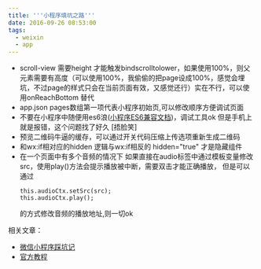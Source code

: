 ```yaml
---
title: '''小程序填坑之路'''
date: 2016-09-26 08:53:00
tags:
  - weixin
  - app
---
```

- scroll-view 需要height 才能触发bindscrolltolower，如果使用100%，则父元素需要有高度（可以使用100%，我偷偷的把page设成100%，感觉会埋坑，不过page的样式只会在当前页面有效，又感觉还行）实在不行，可以使用onReachBottom 替代
- app.json pages数组第一项代表小程序初始页,可以修改顺序方便调试页面
- 不要在小程序中随便用es6浪([小程序ES6兼容文档](https://mp.weixin.qq.com/debug/wxadoc/dev/devtools/details.html))，调试工具ok 但是手机上就是报错，这个问题找了好久 [捂脸笑]
- 预览二维码牛逼的缓存，可以通过开关代码压缩上传选项重新生成二维码
- 和wx:if相对应的hidden 逻辑与wx:if相反的  hidden="true" 才是隐藏组件
- 在一个页面中有多个音频的情况下 
  如果直接在audio标签中通过模板变量修改src，使用play()方法会提示播放被中断，需要双击才能正确播放，
  但是可以通过
  ```
  this.audioCtx.setSrc(src);
  this.audioCtx.play();   
  ```
  的方式修改音频的播放地址,则一切ok

相关文章：
- [微信小程序踩坑记](http://www.acfunc.com/)
- [官方教程](https://mp.weixin.qq.com/debug/wxadoc/dev/?t=1474644087418)
